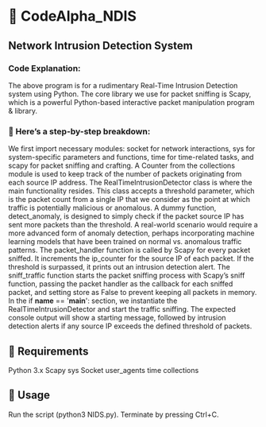 # 🌟 CodeAlpha_NDIS
## Network Intrusion Detection System


### Code Explanation:
The above program is for a rudimentary Real-Time Intrusion Detection system using  Python. The core library we use for packet sniffing is Scapy, which is a powerful Python-based interactive packet manipulation program & library.

### 🚀 Here’s a step-by-step breakdown:


We first import necessary modules: socket for network interactions, sys for system-specific parameters and functions, time for time-related tasks, and scapy for packet sniffing and crafting.
A Counter from the collections module is used to keep track of the number of packets originating from each source IP address.
The RealTimeIntrusionDetector class is where the main functionality resides. This class accepts a threshold parameter, which is the packet count from a single IP that we consider as the point at which traffic is potentially malicious or anomalous.
A dummy function, detect_anomaly, is designed to simply check if the packet source IP has sent more packets than the threshold. A real-world scenario would require a more advanced form of anomaly detection, perhaps incorporating machine learning models that have been trained on normal vs. anomalous traffic patterns.
The packet_handler function is called by Scapy for every packet sniffed. It increments the ip_counter for the source IP of each packet. If the threshold is surpassed, it prints out an intrusion detection alert.
The sniff_traffic function starts the packet sniffing process with Scapy’s sniff function, passing the packet handler as the callback for each sniffed packet, and setting store as False to prevent keeping all packets in memory.
In the if __name__ == '__main__': section, we instantiate the RealTimeIntrusionDetector and start the traffic sniffing.
The expected console output will show a starting message, followed by intrusion detection alerts if any source IP exceeds the defined threshold of packets.

## 🔧 Requirements
Python 3.x
Scapy
sys
Socket
user_agents
time
collections
## 📖 Usage
Run the script (python3 NIDS.py).
Terminate by pressing Ctrl+C.
